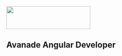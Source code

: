 <img src="https://www.avanade.com/images/footer/Causewave.svgz" width="220" height="60">

## Avanade Angular Developer
